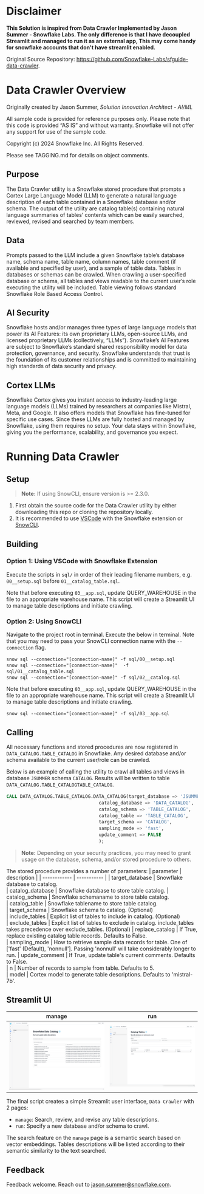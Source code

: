# Disclaimer
**This Solution is inspired from Data Crawler Implemented by Jason Summer - Snowflake Labs. The only difference is that I have decoupled Streamlit and managed to run it as an external app, This may come handy for snowflake accounts that don't have streamlit enabled.**

Original Source Repository: https://github.com/Snowflake-Labs/sfguide-data-crawler.  

# Data Crawler Overview
Originally created by Jason Summer, *Solution Innovation Architect - AI/ML*

All sample code is provided for reference purposes only. Please note that this code is provided “AS IS” and without warranty.  Snowflake will not offer any support for use of the sample code.

Copyright (c) 2024 Snowflake Inc. All Rights Reserved.

Please see TAGGING.md for details on object comments.

## Purpose
The Data Crawler utility is a Snowflake stored procedure that prompts a Cortex Large Language Model (LLM) to generate a natural language description of each table contained in a Snowflake database and/or schema. The output of the utility are catalog table(s) containing natural language summaries of tables’ contents which can be easily searched, reviewed, revised and searched by team members.

## Data
Prompts passed to the LLM include a given Snowflake table’s database name, schema name, table name, column names, table comment (if available and specified by user), and a sample of table data. Tables in databases or schemas can be crawled. When crawling a user-specified database or schema, all tables and views readable to the current user’s role executing the utility will be included. Table viewing follows standard Snowflake Role Based Access Control.

## AI Security
Snowflake hosts and/or manages three types of large language models that power its AI Features: its own proprietary LLMs, open-source LLMs, and licensed proprietary LLMs (collectively, “LLMs”). Snowflake’s AI Features are subject to Snowflake’s standard shared responsibility model for data protection, governance, and security. Snowflake understands that trust is the foundation of its customer relationships and is committed to maintaining high standards of data security and privacy.

## Cortex LLMs
Snowflake Cortex gives you instant access to industry-leading large language models (LLMs) trained by researchers at companies like Mistral, Meta, and Google. It also offers models that Snowflake has fine-tuned for specific use cases. Since these LLMs are fully hosted and managed by Snowflake, using them requires no setup. Your data stays within Snowflake, giving you the performance, scalability, and governance you expect.

# Running Data Crawler

## Setup
> **Note:** If using SnowCLI, ensure version is >= 2.3.0.

1) First obtain the source code for the Data Crawler utility by either downloading this repo or cloning the repository locally. 
2) It is recommended to use [VSCode](https://docs.snowflake.com/en/user-guide/vscode-ext) with the Snowflake extension or [SnowCLI](https://docs.snowflake.com/en/developer-guide/snowflake-cli-v2/index). 

## Building
### Option 1: Using VSCode with Snowflake Extension
Execute the scripts in `sql/` in order of their leading filename numbers, e.g. `00__setup.sql` before `01__catalog_table.sql`.

Note that before executing `03__app.sql`, update QUERY_WAREHOUSE in the file to an appropriate warehouse name. This script will create a Streamlit UI to manage table descriptions and initiate crawling.

### Option 2: Using SnowCLI
Navigate to the project root in terminal. Execute the below in terminal. Note that you may need to pass your SnowCLI connection name with the `--connection` flag.
```
snow sql --connection="[connection-name]" -f sql/00__setup.sql
snow sql --connection="[connection-name]"  -f sql/01__catalog_table.sql 
snow sql --connection="[connection-name]" -f sql/02__catalog.sql
```

Note that before executing `03__app.sql`, update QUERY_WAREHOUSE in the file to an appropriate warehouse name. This script will create a Streamlit UI to manage table descriptions and initiate crawling.
```
snow sql --connection="[connection-name]" -f sql/03__app.sql
```

## Calling
All necessary functions and stored procedures are now registered in `DATA_CATALOG.TABLE_CATALOG` in Snowflake.
Any desired database and/or schema available to the current user/role can be crawled. 

Below is an example of calling the utility to crawl all tables and views in database `JSUMMER` schema `CATALOG`. Results will be written to table `DATA_CATALOG.TABLE_CATALOGTABLE_CATALOG`.
```sql
CALL DATA_CATALOG.TABLE_CATALOG.DATA_CATALOG(target_database => 'JSUMMER',
                                  catalog_database => 'DATA_CATALOG',
                                  catalog_schema => 'TABLE_CATALOG',
                                  catalog_table => 'TABLE_CATALOG',
                                  target_schema => 'CATALOG',
                                  sampling_mode => 'fast', 
                                  update_comment => FALSE
                                  );
```

> **Note:** Depending on your security practices, you may need to grant usage on the database, schema, and/or stored procedure to others.

The stored procedure provides a number of parameters:
| parameter        | description |
| ------------     | ----------- |
| target_database  | Snowflake database to catalog.    
| catalog_database | Snowflake database to store table catalog.
| catalog_schema   | Snowflake schemaname to store table catalog.    
| catalog_table  | Snowflake tablename to store table catalog.     
| target_schema | Snowflake schema to catalog. (Optional)    
| include_tables   | Explicit list of tables to include in catalog. (Optional)     
| exclude_tables  | Explicit list of tables to exclude in catalog. include_tables takes precedence over exclude_tables. (Optional)
| replace_catalog | If True, replace existing catalog table records. Defaults to False.   
| sampling_mode   | How to retrieve sample data records for table. One of ['fast' (Default), 'nonnull']. Passing 'nonnull' will take considerably longer to run.
| update_comment  | If True, update table's current comments. Defaults to False.    
| n | Number of records to sample from table. Defaults to 5.    
| model   | Cortex model to generate table descriptions. Defaults to 'mistral-7b'.    
 
## Streamlit UI
manage                |  run
:--------------------:|:-------------------------:
![](images/manage.png)|![](images/run.png)

The final script creates a simple Streamlit user interface, `Data Crawler` with 2 pages:
- `manage`: Search, review, and revise any table descriptions. 
- `run`: Specify a new database and/or schema to crawl. 

The search feature on the `manage` page is a semantic search based on vector embeddings. Tables descriptions will be listed according to their semantic similarity to the text searched.

## Feedback
Feedback welcome. Reach out to jason.summer@snowflake.com.